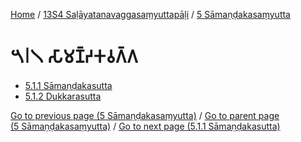 
[Home](/) / [13S4 Saḷāyatanavaggasaṃyuttapāḷi](...md) / [5 Sāmaṇḍakasaṃyutta](../13S4/5.md)

# 𑁫𑁇𑁧 𑀲𑀸𑀫𑀡𑁆𑀟𑀓𑀯𑀕𑁆𑀕

* [5.1.1 Sāmaṇḍakasutta](5.1/5.1.1.md)
* [5.1.2 Dukkarasutta](5.1/5.1.2.md)

[Go to previous page (5 Sāmaṇḍakasaṃyutta)](../13S4/5.md) / [Go to parent page (5 Sāmaṇḍakasaṃyutta)](../13S4/5.md) / [Go to next page (5.1.1 Sāmaṇḍakasutta)](5.1/5.1.1.md)


